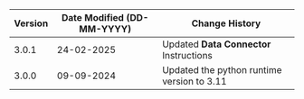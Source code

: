 | **Version** | **Date Modified (DD-MM-YYYY)** | **Change History**                                                 |
|-------------|--------------------------------|--------------------------------------------------------------------| 
| 3.0.1       | 24-02-2025                     |	Updated **Data Connector** Instructions |
| 3.0.0       | 09-09-2024                     |	Updated the python runtime version to 3.11   |